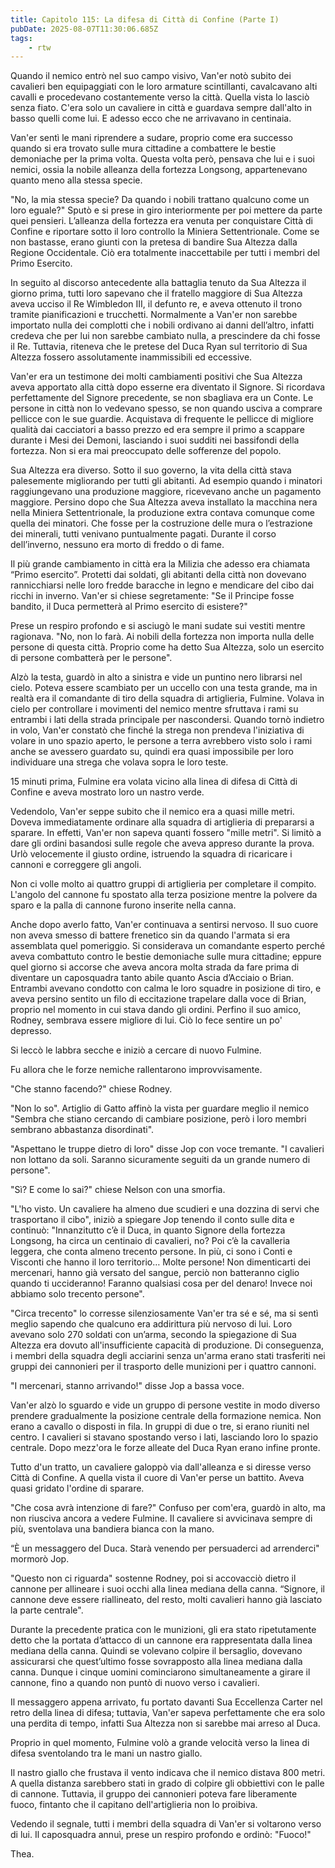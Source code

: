 ```yaml
---
title: Capitolo 115: La difesa di Città di Confine (Parte I)
pubDate: 2025-08-07T11:30:06.685Z
tags:
    - rtw
---
```











Quando il nemico entrò nel suo campo visivo, Van'er notò subito dei cavalieri ben equipaggiati con le loro armature scintillanti, cavalcavano alti cavalli e procedevano costantemente verso la città. Quella vista lo lasciò senza fiato. C'era solo un cavaliere in città e guardava sempre dall'alto in basso quelli come lui. E adesso ecco che ne arrivavano in centinaia.






Van'er sentì le mani riprendere a sudare, proprio come era successo quando si era trovato sulle mura cittadine a combattere le bestie demoniache per la prima volta. Questa volta però, pensava che lui e i suoi nemici, ossia la nobile alleanza della fortezza Longsong, appartenevano quanto meno alla stessa specie.






"No, la mia stessa specie? Da quando i nobili trattano qualcuno come un loro eguale?" Sputò e si prese in giro interiormente per poi mettere da parte quei pensieri. L’alleanza della fortezza era venuta per conquistare Città di Confine e riportare sotto il loro controllo la Miniera Settentrionale. Come se non bastasse, erano giunti con la pretesa di bandire Sua Altezza dalla Regione Occidentale. Ciò era totalmente inaccettabile per tutti i membri del Primo Esercito.






In seguito al discorso antecedente alla battaglia tenuto da Sua Altezza il giorno prima, tutti loro sapevano che il fratello maggiore di Sua Altezza aveva ucciso il Re Wimbledon III, il defunto re, e aveva ottenuto il trono tramite pianificazioni e trucchetti. Normalmente a Van'er non sarebbe importato nulla dei complotti che i nobili ordivano ai danni dell’altro, infatti credeva che per lui non sarebbe cambiato nulla, a prescindere da chi fosse il Re. Tuttavia, riteneva che le pretese del Duca Ryan sul territorio di Sua Altezza fossero assolutamente inammissibili ed eccessive.






Van'er era un testimone dei molti cambiamenti positivi che Sua Altezza aveva apportato alla città dopo esserne era diventato il Signore. Si ricordava perfettamente del Signore precedente, se non sbagliava era un Conte. Le persone in città non lo vedevano spesso, se non quando usciva a comprare pellicce con le sue guardie. Acquistava di frequente le pellicce di migliore qualità dai cacciatori a basso prezzo ed era sempre il primo a scappare durante i Mesi dei Demoni, lasciando i suoi sudditi nei bassifondi della fortezza. Non si era mai preoccupato delle sofferenze del popolo.






Sua Altezza era diverso. Sotto il suo governo, la vita della città stava palesemente migliorando per tutti gli abitanti. Ad esempio quando i minatori raggiungevano una produzione maggiore, ricevevano anche un pagamento maggiore. Persino dopo che Sua Altezza aveva installato la macchina nera nella Miniera Settentrionale, la produzione extra contava comunque come quella dei minatori. Che fosse per la costruzione delle mura o l’estrazione dei minerali, tutti venivano puntualmente pagati.   Durante il corso dell’inverno, nessuno era morto di freddo o di fame.






Il più grande cambiamento in città era la Milizia che adesso era chiamata “Primo esercito”. Protetti dai soldati, gli abitanti della città non dovevano rannicchiarsi nelle loro fredde baracche in legno e mendicare del cibo dai ricchi in inverno. Van'er si chiese segretamente: "Se il Principe fosse bandito, il Duca permetterà al Primo esercito di esistere?"






Prese un respiro profondo e si asciugò le mani sudate sui vestiti mentre ragionava. "No, non lo farà. Ai nobili della fortezza non importa nulla delle persone di questa città. Proprio come ha detto Sua Altezza, solo un esercito di persone combatterà per le persone".






Alzò la testa, guardò in alto a sinistra e vide un puntino nero librarsi nel cielo. Poteva essere scambiato per un uccello con una testa grande, ma in realtà era il comandante di tiro della squadra di artiglieria, Fulmine. Volava in cielo per controllare i movimenti del nemico mentre sfruttava i rami su entrambi i lati della strada principale per nascondersi. Quando tornò indietro in volo, Van'er constatò che finché la strega non prendeva l'iniziativa di volare in uno spazio aperto, le persone a terra avrebbero visto solo i rami anche se avessero guardato su, quindi era quasi impossibile per loro individuare una strega che volava sopra le loro teste.






15 minuti prima, Fulmine era volata vicino alla linea di difesa di Città di Confine e aveva mostrato loro un nastro verde.






Vedendolo, Van'er seppe subito che il nemico era a quasi mille metri. Doveva immediatamente ordinare alla squadra di artiglieria di prepararsi a sparare. In effetti, Van'er non sapeva quanti fossero "mille metri". Si limitò a dare gli ordini basandosi sulle regole che aveva appreso durante la prova. Urlò velocemente il giusto ordine, istruendo la squadra di ricaricare i cannoni e correggere gli angoli.






Non ci volle molto ai quattro gruppi di artiglieria per completare il compito. L'angolo del cannone fu spostato alla terza posizione mentre la polvere da sparo e la palla di cannone furono inserite nella canna.






Anche dopo averlo fatto, Van'er continuava a sentirsi nervoso. Il suo cuore non aveva smesso di battere frenetico sin da quando l'armata si era assemblata quel pomeriggio. Si considerava un comandante esperto perché aveva combattuto contro le bestie demoniache sulle mura cittadine; eppure quel giorno si accorse che aveva ancora molta strada da fare prima di diventare un caposquadra tanto abile quanto Ascia d’Acciaio o Brian. Entrambi avevano condotto con calma le loro squadre in posizione di tiro, e aveva persino sentito un filo di eccitazione trapelare dalla voce di Brian, proprio nel momento in cui stava dando gli ordini. Perfino il suo amico, Rodney, sembrava essere migliore di lui. Ciò lo fece sentire un po' depresso.






Si leccò le labbra secche e iniziò a cercare di nuovo Fulmine.






Fu allora che le forze nemiche rallentarono improvvisamente.






"Che stanno facendo?" chiese Rodney.






"Non lo so". Artiglio di Gatto affinò la vista per guardare meglio il nemico "Sembra che stiano cercando di cambiare posizione, però i loro membri sembrano abbastanza disordinati".






"Aspettano le truppe dietro di loro" disse Jop con voce tremante. "I cavalieri non lottano da soli. Saranno sicuramente seguiti da un grande numero di persone".






"Sì? E come lo sai?" chiese Nelson con una smorfia.






"L'ho visto. Un cavaliere ha almeno due scudieri e una dozzina di servi che trasportano il cibo", iniziò a spiegare Jop tenendo il conto sulle dita e continuò: "Innanzitutto c’è il Duca, in quanto Signore della fortezza Longsong, ha circa un centinaio di cavalieri, no? Poi c’è la cavalleria leggera, che conta almeno trecento persone. In più, ci sono i Conti e Visconti che hanno il loro territorio… Molte persone! Non dimenticarti dei mercenari, hanno già versato del sangue, perciò non batteranno ciglio quando ti uccideranno! Faranno qualsiasi cosa per del denaro! Invece noi abbiamo solo trecento persone".






"Circa trecento" lo corresse silenziosamente Van'er tra sé e sé, ma si sentì meglio sapendo che qualcuno era addirittura più nervoso di lui.  Loro avevano solo 270 soldati con un’arma, secondo la spiegazione di Sua Altezza era dovuto all'insufficiente capacità di produzione.  Di conseguenza, i membri della squadra degli acciarini senza un'arma erano stati trasferiti nei gruppi dei cannonieri per il trasporto delle munizioni per i quattro cannoni.






"I mercenari, stanno arrivando!" disse Jop a bassa voce.






Van'er alzò lo sguardo e vide un gruppo di persone vestite in modo diverso prendere gradualmente la posizione centrale della formazione nemica. Non erano a cavallo o disposti in fila. In gruppi di due o tre, si erano riuniti nel centro. I cavalieri si stavano spostando verso i lati, lasciando loro lo spazio centrale.  Dopo mezz'ora le forze alleate del Duca Ryan erano infine pronte.






Tutto d'un tratto, un cavaliere galoppò via dall'alleanza e si diresse verso Città di Confine. A quella vista il cuore di Van'er perse un battito. Aveva quasi gridato l'ordine di sparare.






"Che cosa avrà intenzione di fare?" Confuso per com'era, guardò in alto, ma non riusciva ancora a vedere Fulmine. Il cavaliere si avvicinava sempre di più, sventolava una bandiera bianca con la mano.


“È un messaggero del Duca. Starà venendo per persuaderci ad arrenderci" mormorò Jop.






"Questo non ci riguarda" sostenne Rodney, poi si accovacciò dietro il cannone per allineare i suoi occhi alla linea mediana della canna. “Signore, il cannone deve essere riallineato, del resto, molti cavalieri hanno già lasciato la parte centrale".






Durante la precedente pratica con le munizioni, gli era stato ripetutamente detto che la portata d’attacco di un cannone era rappresentata dalla linea mediana della canna. Quindi se volevano colpire il bersaglio, dovevano assicurarsi che quest’ultimo fosse sovrapposto alla linea mediana dalla canna. Dunque i cinque uomini cominciarono simultaneamente a girare il cannone, fino a quando non puntò di nuovo verso i cavalieri.






Il messaggero appena arrivato, fu portato davanti Sua Eccellenza Carter nel retro della linea di difesa; tuttavia, Van'er sapeva perfettamente che era solo una perdita di tempo, infatti Sua Altezza non si sarebbe mai arreso al Duca.






Proprio in quel momento, Fulmine volò a grande velocità verso la linea di difesa sventolando tra le mani un nastro giallo.






Il nastro giallo che frustava il vento indicava che il nemico distava 800 metri. A quella distanza sarebbero stati in grado di colpire gli obbiettivi con le palle di cannone. Tuttavia, il gruppo dei cannonieri poteva fare liberamente fuoco, fintanto che il capitano dell'artiglieria non lo proibiva.






Vedendo il segnale, tutti i membri della squadra di Van'er si voltarono verso di lui. Il caposquadra annuì, prese un respiro profondo e ordinò: "Fuoco!"






 Thea.
                                


                                



